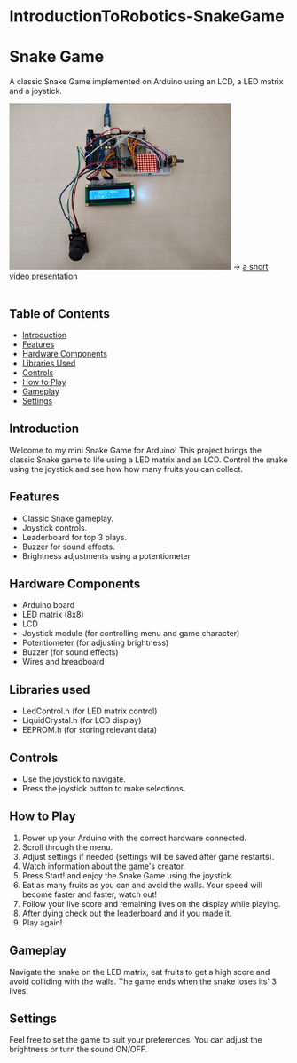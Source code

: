 # IntroductionToRobotics-SnakeGame

# Snake Game

A classic Snake Game implemented on Arduino using an LCD, a LED matrix and  a joystick.

<img src="Board_Setup.jpeg" width=400>
-> <a href="https://youtu.be/gFb9hsnGOSs">a short video presentation</a>
<br><br>


## Table of Contents
- [Introduction](#introduction)
- [Features](#features)
- [Hardware Components](#hardware-components)
- [Libraries Used](#libraries-used)
- [Controls](#controls)
- [How to Play](#how-to-play)
- [Gameplay](#gameplay)
- [Settings](#settings)


## Introduction

Welcome to my mini Snake Game for Arduino! This project brings the classic Snake game to life using a LED matrix and an LCD. Control the snake using the joystick and see how how many fruits you can collect.

## Features

- Classic Snake gameplay.
- Joystick controls.
- Leaderboard for top 3 plays.
- Buzzer for sound effects.
- Brightness adjustments using a potentiometer

## Hardware Components

- Arduino board
- LED matrix (8x8)
- LCD
- Joystick module (for controlling menu and game character)
- Potentiometer (for adjusting brightness)
- Buzzer (for sound effects)
- Wires and breadboard

## Libraries used

- LedControl.h (for LED matrix control)
- LiquidCrystal.h (for LCD display)
- EEPROM.h (for storing relevant data)

## Controls

- Use the joystick to navigate.
- Press the joystick button to make selections.

## How to Play

1. Power up your Arduino with the correct hardware connected.
2. Scroll through the menu.
3. Adjust settings if needed (settings will be saved after game restarts).
4. Watch information about the game's creator.
5. Press Start! and enjoy the Snake Game using the joystick.
6. Eat as many fruits as you can and avoid the walls. Your speed will become faster and faster, watch out!
7. Follow your live score and remaining lives on the display while playing.
8. After dying check out the leaderboard and if you made it.
9. Play again!

## Gameplay

Navigate the snake on the LED matrix, eat fruits to get a high score and avoid colliding with the walls. The game ends when the snake loses its' 3 lives.

## Settings

Feel free to set the game to suit your preferences. You can adjust the brightness or turn the sound ON/OFF.
